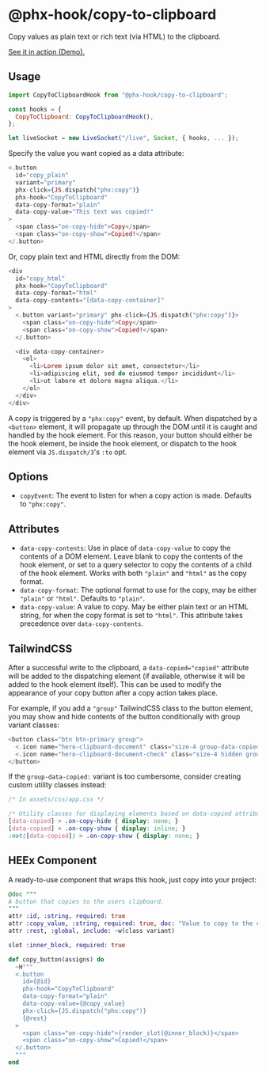 # @phx-hook/copy-to-clipboard

Copy values as plain text or rich text (via HTML) to the clipboard.

[See it in action (Demo).](https://phx-hook.elixir-saas.com/copy-to-clipboard)

## Usage

```js
import CopyToClipboardHook from "@phx-hook/copy-to-clipboard";

const hooks = {
  CopyToClipboard: CopyToClipboardHook(),
};

let liveSocket = new LiveSocket("/live", Socket, { hooks, ... });
```

Specify the value you want copied as a data attribute:

```heex
<.button
  id="copy_plain"
  variant="primary"
  phx-click={JS.dispatch("phx:copy")}
  phx-hook="CopyToClipboard"
  data-copy-format="plain"
  data-copy-value="This text was copied!"
>
  <span class="on-copy-hide">Copy</span>
  <span class="on-copy-show">Copied!</span>
</.button>
```

Or, copy plain text and HTML directly from the DOM:

```heex
<div
  id="copy_html"
  phx-hook="CopyToClipboard"
  data-copy-format="html"
  data-copy-contents="[data-copy-container]"
>
  <.button variant="primary" phx-click={JS.dispatch("phx:copy")}>
    <span class="on-copy-hide">Copy</span>
    <span class="on-copy-show">Copied!</span>
  </.button>

  <div data-copy-container>
    <ol>
      <li>Lorem ipsum dolor sit amet, consectetur</li>
      <li>adipiscing elit, sed do eiusmod tempor incididunt</li>
      <li>ut labore et dolore magna aliqua.</li>
    </ol>
  </div>
</div>
```

A copy is triggered by a `"phx:copy"` event, by default. When dispatched by a `<button>` element, it will propagate up through the DOM until it is caught and handled by the hook element. For this reason, your button should either be the hook element, be inside the hook element, or dispatch to the hook element via `JS.dispatch/3`'s `:to` opt.

## Options

* `copyEvent`: The event to listen for when a copy action is made. Defaults to `"phx:copy"`.

## Attributes

* `data-copy-contents`: Use in place of `data-copy-value` to copy the contents of a DOM element. Leave blank to copy the contents of the hook element, or set to a query selector to copy the contents of a child of the hook element. Works with both `"plain"` and `"html"` as the copy format.
* `data-copy-format`: The optional format to use for the copy, may be either `"plain"` or `"html"`. Defaults to `"plain"`.
* `data-copy-value`: A value to copy. May be either plain text or an HTML string, for when the copy format is set to `"html"`. This attribute takes precedence over `data-copy-contents`.

## TailwindCSS

After a successful write to the clipboard, a `data-copied="copied"` attribute will be added to the dispatching element (if available, otherwise it will be added to the hook element itself). This can be used to modify the appearance of your copy button after a copy action takes place.

For example, if you add a `"group"` TailwindCSS class to the button element, you may show and hide contents of the button conditionally with group variant classes:

```heex
<button class="btn btn-primary group">
  <.icon name="hero-clipboard-document" class="size-4 group-data-copied:hidden" />
  <.icon name="hero-clipboard-document-check" class="size-4 hidden group-data-copied:inline" />
</button>
```

If the `group-data-copied:` variant is too cumbersome, consider creating custom utility classes instead:

```css
/* In assets/css/app.css */

/* Utility classes for displaying elements based on data-copied attribute */
[data-copied] > .on-copy-hide { display: none; }
[data-copied] > .on-copy-show { display: inline; }
:not([data-copied]) > .on-copy-show { display: none; }
```

## HEEx Component

A ready-to-use component that wraps this hook, just copy into your project:

```ex
@doc """
A button that copies to the users clipboard.
"""
attr :id, :string, required: true
attr :copy_value, :string, required: true, doc: "Value to copy to the clipboard"
attr :rest, :global, include: ~w(class variant)

slot :inner_block, required: true

def copy_button(assigns) do
  ~H"""
  <.button
    id={@id}
    phx-hook="CopyToClipboard"
    data-copy-format="plain"
    data-copy-value={@copy_value}
    phx-click={JS.dispatch("phx:copy")}
    {@rest}
  >
    <span class="on-copy-hide">{render_slot(@inner_block)}</span>
    <span class="on-copy-show">Copied!</span>
  </.button>
  """
end
```
